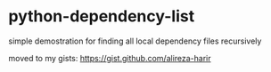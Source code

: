 # python-dependency-list
simple demostration for finding all local dependency files recursively

moved to my gists: https://gist.github.com/alireza-harir
